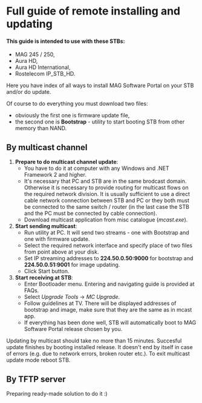 # Full guide of remote installing and updating
#### This guide is intended to use with these STBs:
* MAG 245 / 250,
* Aura HD,
* Aura HD International,
* Rostelecom IP_STB_HD.

Here you have index of all ways to install MAG Software Portal on your STB and/or do update.

Of course to do everything you must download two files:
* obviously the first one is firmware update file,
* the second one is **Bootstrap** - utility to start booting STB from other memory than NAND.

## By multicast channel
1. **Prepare to do multicast channel update**:
	* You have to do it at computer with any Windows and .NET Framework 2 and higher.
	* It's necessary that PC and STB are in the same brodcast domain. Otherwise it is necessary to provide routing for multicast flows on the required network division. It is usually sufficient to use a direct cable network connection between STB and PC or they both must be connected to the same switch / router (in the last case the STB and the PC must be connected by cable connection).
	* Download multicast application from misc catalogue (*mcast.exe*).
2. **Start sending multicast**:
	* Run utility at PC. It will send two streams - one with Bootstrap and one with firmware update.
	* Select the required network interface and specify place of two files from point above at your disk.
	* Set IP streaming addresses to **224.50.0.50:9000** for bootstrap and **224.50.0.51:9001** for image updating.
	* Click Start button.
3. **Start receiving at STB**:
	* Enter Bootloader menu. Entering and navigating guide is provided at FAQs.
	* Select *Upgrade Tools* -> *MC Upgrade*.
	* Follow guidelines at TV. There will be displayed addresses of bootstrap and image, make sure that they are the same as in mcast app.
	* If everything has been done well, STB will automatically boot to MAG Software Portal release chosen by you.

Updating by multicast should take no more than 15 minutes. Succesful update finishes by booting installed release. It doesn't end by itself in case of errors (e.g. due to network errors, broken router etc.). To exit multicast update mode reboot STB.

## By TFTP server
Preparing ready-made solution to do it :)
